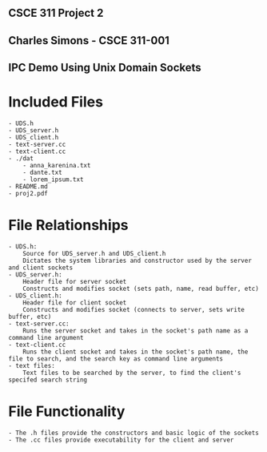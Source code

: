 ## CSCE 311 Project 2
## Charles Simons - CSCE 311-001

## IPC Demo Using Unix Domain Sockets

# Included Files
    - UDS.h
    - UDS_server.h
    - UDS_client.h
    - text-server.cc
    - text-client.cc
    - ./dat
        - anna_karenina.txt
        - dante.txt
        - lorem_ipsum.txt
    - README.md
    - proj2.pdf
# File Relationships
    - UDS.h: 
        Source for UDS_server.h and UDS_client.h
        Dictates the system libraries and constructor used by the server and client sockets
    - UDS_server.h:
        Header file for server socket
        Constructs and modifies socket (sets path, name, read buffer, etc)
    - UDS_client.h:
        Header file for client socket
        Constructs and modifies socket (connects to server, sets write buffer, etc)
    - text-server.cc:
        Runs the server socket and takes in the socket's path name as a command line argument
    - text-client.cc
        Runs the client socket and takes in the socket's path name, the file to search, and the search key as command line arguments
    - text files:
        Text files to be searched by the server, to find the client's specifed search string
# File Functionality
    - The .h files provide the constructors and basic logic of the sockets
    - The .cc files provide executability for the client and server
